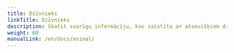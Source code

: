 ```yaml
---
title: Dzīvnieks
linkTitle: Dzīvnieks
description: Skatīt svarīgu informāciju, kas saistīta ar atsevišķiem dzīvniekiem
weight: 60
manualLink: /en/docs/animal/
---
```

<script>
  window.location.href = "/en/docs/animal/";
</script>
